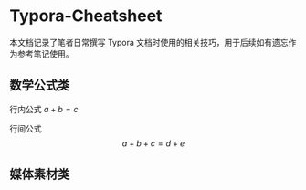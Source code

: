 # Typora-Cheatsheet



本文档记录了笔者日常撰写 Typora 文档时使用的相关技巧，用于后续如有遗忘作为参考笔记使用。



## 数学公式类

行内公式 $a+b=c$

行间公式
$$
a+b+c = d +e
$$




## 媒体素材类







